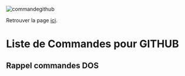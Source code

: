 ![commandegithub](https://user-images.githubusercontent.com/32952402/31888190-54fa966e-b7fb-11e7-9ff2-eaa51b74930b.png)

Retrouver la page <a href="https://fayechartre6.000webhostapp.com/github/" target="_blank">ici</a>.

# Liste de Commandes pour GITHUB

## Rappel commandes DOS
